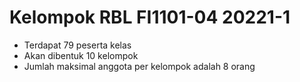 # Kelompok RBL FI1101-04 20221-1
+ Terdapat 79 peserta kelas
+ Akan dibentuk 10 kelompok
+ Jumlah maksimal anggota per kelompok adalah 8 orang
